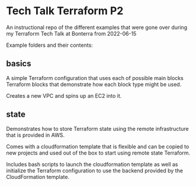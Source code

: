 # Tech Talk Terraform P2

An instructional repo of the different examples that were gone over during my Terraform Tech Talk at Bonterra from 2022-06-15

Example folders and their contents:

## basics

A simple Terraform configuration that uses each of possible main blocks Terraform blocks that demonstrate how each block type might be used.

Creates a new VPC and spins up an EC2 into it.
## state 

Demonstrates how to store Terraform state using the remote infrastructure that is provided in AWS. 

Comes with a cloudformation template that is flexible and can be copied to new projects and used out of the box to start using remote state Terraform.

Includes bash scripts to launch the cloudformation template as well as initialize the Terraform configuration to use the backend provided by the CloudFormation template.